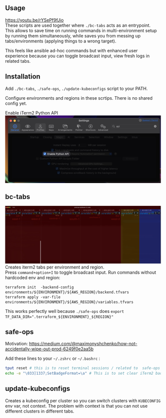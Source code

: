 ## Usage
https://youtu.be/rYSePf9fJio  
These scripts are used together where `./bc-tabs` acts as an entrypoint.  
This allows to save time on running commands in multi-environment setup by running them simultaneously, while saves you from messing up tabs/environments (applying things to a wrong target).

This feels like ansible ad-hoc commands but with enhanced user experience because you can toggle broadcast input, view fresh logs in related tabs.

## Installation
Add `./bc-tabs`, `./safe-ops`, `./update-kubeconfigs` script to your PATH. 

Configure environments and regions in these scrtips. There is no shared config yet.

Enable iTerm2 Python API
![iterm python api](docs/img/CleanShot-2024-09-12-at-15.10.23@2x.jpg)

## bc-tabs
![bc-tabs broadcast example](docs/img/CleanShot-2024-09-12-at-14.48.48@2x.jpg)
Creates iterm2 tabs per environment and region.  
Press `command+option+I` to toggle broadcast input. Run commands without hardcoded env and region:
```
terraform init  -backend-config environments/${ENVIRONMENT}/${AWS_REGION}/backend.tfvars
terraform apply -var-file environments/${ENVIRONMENT}/${AWS_REGION}/variables.tfvars
```
This works perfectly well because `./safe-ops` does `export TF_DATA_DIR=".terraform_${ENVIRONMENT}_${REGION}"`


## safe-ops
Motivation: https://medium.com/@maximonyshchenko/how-not-accidentally-wipe-out-prod-6249f0e2aa5b

Add these lines to your `~/.zshrc` or `~/.bashrc`  :
```bash
tput reset # this is to reset terminal sessions / related to  safe-ops script usage
echo -e "\033]1337;SetBadgeFormat=\a" # This is to set clear iTerm2 badgee  / related to  safe-ops script usage
```


## update-kubeconfigs
Creates a kubeconfig per cluster so you can switch clusters with `KUBECONFIG` env var, not context. The problem with context is that you can not use different clusters in different tabs.  

